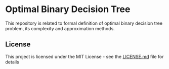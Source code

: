 # Optimal Binary Decision Tree

This repository is related to formal definition of optimal binary decision tree problem, its complexity and approximation methods. 



## License

This project is licensed under the MIT License - see the [LICENSE.md](LICENSE.md) file for details


